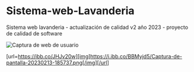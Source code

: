 # Sistema-web-Lavanderia
Sistema web lavanderia - actualización de calidad v2 año 2023 - proyecto de calidad de software


![Captura de web de usuario](https://i.ibb.co/VJZk6Gz/Captura-de-pantalla-20230213-201856.png)


[url=https://ibb.co/JHJv20w][img]https://i.ibb.co/BBMyjd5/Captura-de-pantalla-20230213-185737.png[/img][/url]
